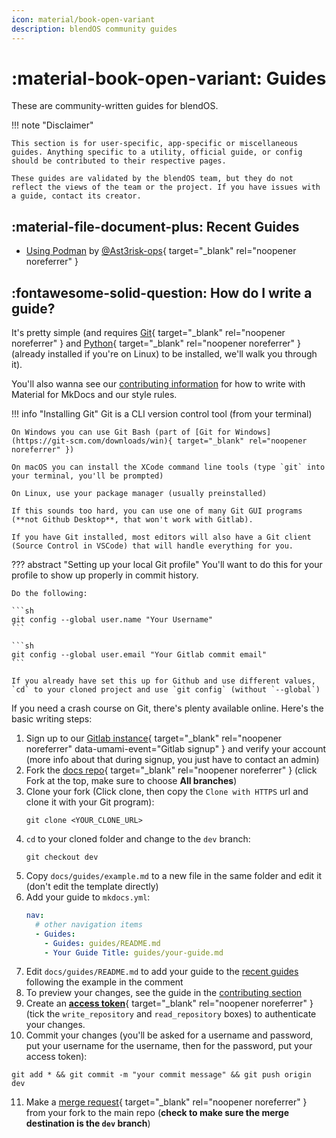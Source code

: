 ```yaml
---
icon: material/book-open-variant
description: blendOS community guides
---
```


# :material-book-open-variant: Guides

These are community-written guides for blendOS.

!!! note "Disclaimer"

    This section is for user-specific, app-specific or miscellaneous guides. Anything specific to a utility, official guide, or config should be contributed to their respective pages.

    These guides are validated by the blendOS team, but they do not reflect the views of the team or the project. If you have issues with a guide, contact its creator.

## :material-file-document-plus: Recent Guides

<!-- maximum of 10 -->
<!-- example: 

- [Guide Title](guide.md) by (paste your github, gitlab.com, blendOS gitlab, bitbucket or 𝕏 profile link here, it'll become a formatted link){ target="_blank" rel="noopener noreferrer" }

-or-

- [Guide Title](guide.md) by [@your_username](link-to-your-website-or-profile-elsewhere-or-email-or-something){ target="_blank" rel="noopener noreferrer" }

-->

- [Using Podman](using-podman.md) by [@Ast3risk-ops](https://asterisk.lol){ target="_blank" rel="noopener noreferrer" }

## :fontawesome-solid-question: How do I write a guide?

It's pretty simple (and requires [Git](https://git-scm.com){ target="_blank" rel="noopener noreferrer" } and [Python](https://python.org){ target="_blank" rel="noopener noreferrer" } (already installed if you're on Linux) to be installed, we'll walk you through it).

You'll also wanna see our [contributing information](../contributing.md#docs) for how to write with Material for MkDocs and our style rules.

!!! info "Installing Git"
    Git is a CLI version control tool (from your terminal)
    
    On Windows you can use Git Bash (part of [Git for Windows](https://git-scm.com/downloads/win){ target="_blank" rel="noopener noreferrer" })

    On macOS you can install the XCode command line tools (type `git` into your terminal, you'll be prompted)

    On Linux, use your package manager (usually preinstalled)

    If this sounds too hard, you can use one of many Git GUI programs (**not Github Desktop**, that won't work with Gitlab).

    If you have Git installed, most editors will also have a Git client (Source Control in VSCode) that will handle everything for you.

??? abstract "Setting up your local Git profile"
    You'll want to do this for your profile to show up properly in commit history.

    Do the following:

    ```sh
    git config --global user.name "Your Username"
    ```

    ```sh
    git config --global user.email "Your Gitlab commit email"
    ```

    If you already have set this up for Github and use different values, `cd` to your cloned project and use `git config` (without `--global`)

If you need a crash course on Git, there's plenty available online. Here's the basic writing steps:

1. Sign up to our [Gitlab instance](https://git.blendos.co/users/sign_up){ target="_blank" rel="noopener noreferrer" data-umami-event="Gitlab signup" } and verify your account (more info about that during signup, you just have to contact an admin)
2. Fork the [docs repo](https://git.blendos.co/blendos/website){ target="_blank" rel="noopener noreferrer" } (click Fork at the top, make sure to choose **All branches**)
3. Clone your fork (Click clone, then copy the `Clone with HTTPS` url and clone it with your Git program):
   ```
   git clone <YOUR_CLONE_URL>
   ```
4. `cd` to your cloned folder and change to the `dev` branch:
   ```
   git checkout dev
   ```
5. Copy `docs/guides/example.md` to a new file in the same folder and edit it (don't edit the template directly)
6. Add your guide to `mkdocs.yml`:
   ```yaml title="mkdocs.yml"
   nav:
     # other navigation items
     - Guides:
       - Guides: guides/README.md
       - Your Guide Title: guides/your-guide.md
   ```
7. Edit `docs/guides/README.md` to add your guide to the [recent guides](#recent-guides) following the example in the comment
8. To preview your changes, see the guide in the [contributing section](../contributing.md#local-development)
9.  Create an [**access token**](https://git.blendos.co/-/user_settings/personal_access_tokens){ target="_blank" rel="noopener noreferrer" } (tick the `write_repository` and `read_repository` boxes) to authenticate your changes.
10.  Commit your changes (you'll be asked for a username and password, put your username for the username, then for the password, put your access token):
   ```
   git add * && git commit -m "your commit message" && git push origin dev
   ```
11. Make a [merge request](https://git.blendos.co/blendOS/website/-/merge_requests/new){ target="_blank" rel="noopener noreferrer" } from your fork to the main repo (**check to make sure the merge destination is the `dev` branch**)